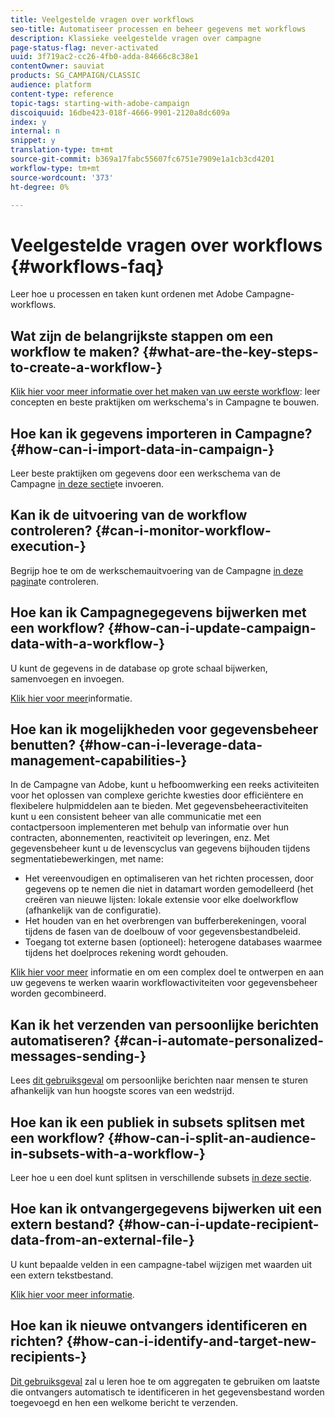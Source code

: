 ```yaml
---
title: Veelgestelde vragen over workflows
seo-title: Automatiseer processen en beheer gegevens met workflows
description: Klassieke veelgestelde vragen over campagne
page-status-flag: never-activated
uuid: 3f719ac2-cc26-4fb0-adda-84666c8c38e1
contentOwner: sauviat
products: SG_CAMPAIGN/CLASSIC
audience: platform
content-type: reference
topic-tags: starting-with-adobe-campaign
discoiquuid: 16dbe423-018f-4666-9901-2120a8dc609a
index: y
internal: n
snippet: y
translation-type: tm+mt
source-git-commit: b369a17fabc55607fc6751e7909e1a1cb3cd4201
workflow-type: tm+mt
source-wordcount: '373'
ht-degree: 0%

---
```



# Veelgestelde vragen over workflows {#workflows-faq}

Leer hoe u processen en taken kunt ordenen met Adobe Campagne-workflows.

## Wat zijn de belangrijkste stappen om een workflow te maken? {#what-are-the-key-steps-to-create-a-workflow-}

[Klik hier voor meer informatie over het maken van uw eerste workflow](../../workflow/using/building-a-workflow.md): leer concepten en beste praktijken om werkschema&#39;s in Campagne te bouwen.

## Hoe kan ik gegevens importeren in Campagne? {#how-can-i-import-data-in-campaign-}

Leer beste praktijken om gegevens door een werkschema van de Campagne [in deze sectie](../../workflow/using/importing-data.md)te invoeren.

## Kan ik de uitvoering van de workflow controleren? {#can-i-monitor-workflow-execution-}

Begrijp hoe te om de werkschemauitvoering van de Campagne [in deze pagina](../../workflow/using/starting-a-workflow.md)te controleren.

## Hoe kan ik Campagnegegevens bijwerken met een workflow? {#how-can-i-update-campaign-data-with-a-workflow-}

U kunt de gegevens in de database op grote schaal bijwerken, samenvoegen en invoegen.

[Klik hier voor meer](../../workflow/using/update-data.md)informatie.

## Hoe kan ik mogelijkheden voor gegevensbeheer benutten? {#how-can-i-leverage-data-management-capabilities-}

In de Campagne van Adobe, kunt u hefboomwerking een reeks activiteiten voor het oplossen van complexe gerichte kwesties door efficiëntere en flexibelere hulpmiddelen aan te bieden. Met gegevensbeheeractiviteiten kunt u een consistent beheer van alle communicatie met een contactpersoon implementeren met behulp van informatie over hun contracten, abonnementen, reactiviteit op leveringen, enz. Met gegevensbeheer kunt u de levenscyclus van gegevens bijhouden tijdens segmentatiebewerkingen, met name:

* Het vereenvoudigen en optimaliseren van het richten processen, door gegevens op te nemen die niet in datamart worden gemodelleerd (het creëren van nieuwe lijsten: lokale extensie voor elke doelworkflow (afhankelijk van de configuratie).
* Het houden van en het overbrengen van bufferberekeningen, vooral tijdens de fasen van de doelbouw of voor gegevensbestandbeleid.
* Toegang tot externe basen (optioneel): heterogene databases waarmee tijdens het doelproces rekening wordt gehouden.

[Klik hier voor meer](../../workflow/using/targeting-data.md#data-management) informatie en om een complex doel te ontwerpen en aan uw gegevens te werken waarin workflowactiviteiten voor gegevensbeheer worden gecombineerd.

## Kan ik het verzenden van persoonlijke berichten automatiseren? {#can-i-automate-personalized-messages-sending-}

Lees [dit gebruiksgeval](../../workflow/using/enriching-data.md) om persoonlijke berichten naar mensen te sturen afhankelijk van hun hoogste scores van een wedstrijd.

## Hoe kan ik een publiek in subsets splitsen met een workflow? {#how-can-i-split-an-audience-in-subsets-with-a-workflow-}

Leer hoe u een doel kunt splitsen in verschillende subsets [in deze sectie](../../workflow/using/split.md).

## Hoe kan ik ontvangergegevens bijwerken uit een extern bestand? {#how-can-i-update-recipient-data-from-an-external-file-}

U kunt bepaalde velden in een campagne-tabel wijzigen met waarden uit een extern tekstbestand.

[Klik hier voor meer informatie](../../platform/using/importing-data.md#example--enrich-the-values-with-those-of-an-external-file).

## Hoe kan ik nieuwe ontvangers identificeren en richten? {#how-can-i-identify-and-target-new-recipients-}

[Dit gebruiksgeval](../../workflow/using/using-aggregates.md) zal u leren hoe te om aggregaten te gebruiken om laatste die ontvangers automatisch te identificeren in het gegevensbestand worden toegevoegd en hen een welkome bericht te verzenden.
